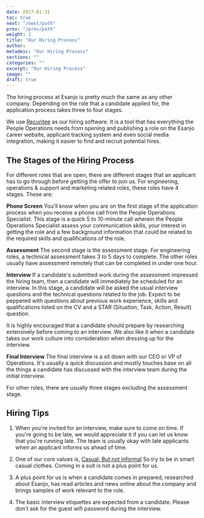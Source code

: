 ```yaml
---
date: 2017-01-31
toc: true
next: "/next/path"
prev: "/prev/path"
weight: 2
title: "Our Hiring Process"
author:
metadesc: "Our Hiring Process"
sections: ""
categories: ""
excerpt: "Our Hiring Process"
image: ""
draft: true
---
```



The hiring process at Esanjo is pretty much the same as any other company. Depending on the role that a candidate applied for, the application process takes three to four stages.

We use [Recuritee][1] as our hiring software. It is a tool that has everything the People Operations needs from opening and publishing a role on the Esanjo career website, applicant tracking system and even social media integration, making it easier to find and recruit potential hires.

## The Stages of the Hiring Process

For different roles that are open, there are different stages that an applicant has to go through before getting the offer to join us. For engineering, operations & support and marketing related roles, these roles have 4 stages. These are:

**Phone Screen**
You'll know when you are on the first stage of the application process when you receive a phone call from the People Operations Specialist. This stage is a quick 5 to 10-minute call wherein the People Operations Specialist assess your communication skills, your interest in getting the role and a few background information that could be related to the required skills and qualifications of the role.


**Assessment**
The second stage is the assessment stage. For engineering roles, a technical assessment takes 3 to 5 days to complete. The other roles usually have assessment remotely that can be completed in under one hour.

**Interview**
If a candidate's submitted work during the assessment impressed the hiring team, then a candidate will immediately be scheduled for an interview. In this stage, a candidate will be asked the usual interview questions and the technical questions related to the job. Expect to be peppered with questions about previous work experience, skills and qualifications listed on the CV and a STAR (Situation, Task, Action, Result) question.

It is highly encouraged that a candidate should prepare by researching extensively before coming to an interview. We also like it when a candidate takes our work culture into consideration when dressing up for the interview.


**Final Interview**
The final interview is a sit down with our CEO or VP of Operations. It's usually a quick discussion and mostly touches base on all the things a candidate has discussed with the interview team during the initial interview.

For other roles, there are usually three stages excluding the assessment stage.


## Hiring Tips


1. When you're invited for an interview, make sure to come on time. If you're going to be late, we would appreciate it if you can let us know that you're running late. The team is usually okay with late applicants when an applicant informs us ahead of time.

2. One of our core values is, [Casual, But not informal][2] So try to be in smart casual clothes. Coming in a suit is not a plus point for us.

3. A plus point for us is when a candidate comes in prepared, researched about Esanjo, has read articles and news online about the company and brings samples of work relevant to the role.

4. The basic interview etiquettes are expected from a candidate. Please don't ask for the guest wifi password during the interview.

[1]: https://www.recruitee.com
[2]: https://way.esanjo.com/about/core-values/
